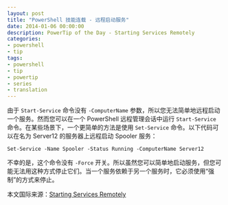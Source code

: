 ```yaml
---
layout: post
title: "PowerShell 技能连载 - 远程启动服务"
date: 2014-01-06 00:00:00
description: PowerTip of the Day - Starting Services Remotely
categories:
- powershell
- tip
tags:
- powershell
- tip
- powertip
- series
- translation
---
```

由于 `Start-Service` 命令没有 `-ComputerName` 参数，所以您无法简单地远程启动一个服务。然而您可以在一个 PowerShell 远程管理会话中运行 `Start-Service` 命令。在某些场景下，一个更简单的方法是使用 `Set-Service` 命令。以下代码可以在名为 Server12 的服务器上远程启动 Spooler 服务：

	Set-Service -Name Spooler -Status Running -ComputerName Server12

不幸的是，这个命令没有 `-Force` 开关。所以虽然您可以简单地启动服务，但您可能无法用这种方式停止它们。当一个服务依赖于另一个服务时，它必须使用“强制”的方式来停止。

<!--more-->
本文国际来源：[Starting Services Remotely](http://community.idera.com/powershell/powertips/b/tips/posts/starting-services-remotely)
